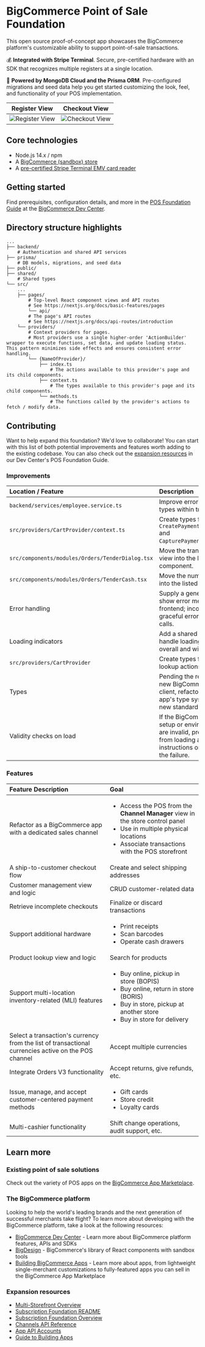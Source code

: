 # BigCommerce Point of Sale Foundation

This open source proof-of-concept app showcases the BigCommerce platform's customizable ability to support point-of-sale transactions.

💰 **Integrated with Stripe Terminal**. Secure, pre-certified hardware with an SDK that recognizes multiple registers at a single location.

🚀 **Powered by MongoDB Cloud and the Prisma ORM**. Pre-configured migrations and seed data help you get started customizing the look, feel, and functionality of your POS implementation.


| Register View | Checkout View |
|:-------------:|:-------------:|
| ![Register View](sample-register-screen.png) | ![Checkout View](sample-checkout-screen.png) |

## Core technologies

* Node.js 14.x / npm
* A [BigCommerce (sandbox) store](https://developer.bigcommerce.com/api-docs/partner/getting-started/create-a-sandbox-store?source=pos-foundation)
* A [pre-certified Stripe Terminal EMV card reader](https://stripe.com/terminal)


## Getting started

Find prerequisites, configuration details, and more in the [POS Foundation Guide](https://developer.bigcommerce.com/api-docs/partner/pos-solutions/foundation-guide?source=pos-foundation) at the [BigCommerce Dev Center](https://developer.bigcommerce.com).


## Directory structure highlights

```shell
...
├── backend/
    # Authentication and shared API services
├── prisma/ 
    # DB models, migrations, and seed data
├── public/
├── shared/
    # Shared types
└── src/
    ...
    ├── pages/
        # Top-level React component views and API routes
        # See https://nextjs.org/docs/basic-features/pages
        └── api/
        # The page's API routes
        # See https://nextjs.org/docs/api-routes/introduction
    └── providers/
        # Context providers for pages.
        # Most providers use a single higher-order 'ActionBuilder' wrapper to execute functions, set data, and update loading status. This pattern minimizes side effects and ensures consistent error handling.  
        └── {NameOfProvider}/
            ├── index.ts        
                # The actions available to this provider's page and its child components.
            ├── context.ts 
                # The types available to this provider's page and its child components.
            └── methods.ts
                # The functions called by the provider's actions to fetch / modify data.

```

## Contributing

Want to help expand this foundation? We'd love to collaborate! You can start with this list of both potential improvements and features worth adding to the existing codebase. You can also check out the [expansion resources](https://developer.bigcommerce.com/api-docs/partner/pos-solutions/foundation-guide?source=pos-foundation#expansion-resources) in our Dev Center's POS Foundation Guide.

### Improvements

| Location / Feature | Description |
|:-------------------|:------------|
| `backend/services/employee.service.ts` | Improve error handling and types within try/catch block. |
| `src/providers/CartProvider/context.ts` | Create types for `CreatePaymentIntentResponse` and `CapturePaymentIntentResponse`. |
| `src/components/modules/Orders/TenderDialog.tsx` | Move the transaction success view into the listed component. |
| `src/components/modules/Orders/TenderCash.tsx` | Move the numeric entry pad into the listed component. |
| Error handling | Supply a generic method to show error messages on the frontend; incorporate more graceful error handling for API calls. |
| Loading indicators | Add a shared component to handle loading indicators, both overall and within buttons. |
| `src/providers/CartProvider` | Create types for customer lookup actions. |
| Types | Pending the release of the new BigCommerce Nodejs API client, refactor to replace the app's type system with the new standard types. |
| Validity checks on load | If the BigCommerce store setup or environment variables are invalid, prevent the app from loading and provide instructions on how to remedy the failure. |
### Features 

| Feature Description | Goal |
|:--------------------|:-----|
| Refactor as a BigCommerce app with a dedicated sales channel | <ul><li>Access the POS from the **Channel Manager** view in the store control panel</li><li>Use in multiple physical locations</li><li>Associate transactions with the POS storefront</li></ul> |
| A ship-to-customer checkout flow | Create and select shipping addresses |
| Customer management view and logic | CRUD customer-related data |
| Retrieve incomplete checkouts | Finalize or discard transactions |
| Support additional hardware | <ul><li>Print receipts</li><li>Scan barcodes</li><li>Operate cash drawers</li></ul> |
| Product lookup view and logic | Search for products |
| Support multi-location inventory-related (MLI) features | <ul><li>Buy online, pickup in store (BOPIS)</li><li>Buy online, return in store (BORIS)</li><li>Buy in store, pickup at another store</li><li>Buy in store for delivery</li></ul> |
| Select a transaction's currency from the list of transactional currencies active on the POS channel | Accept multiple currencies |
| Integrate Orders V3 functionality | Accept returns, give refunds, etc. |
| Issue, manage, and accept customer-centered payment methods | <ul><li>Gift cards</li><li>Store credit</li><li>Loyalty cards</li></ul> |
| Multi-cashier functionality | Shift change operations, audit support, etc. |

## Learn more

### Existing point of sale solutions

Check out the variety of POS apps on the [BigCommerce App Marketplace](https://www.bigcommerce.com/apps/in-store/?source=pos-foundation).

### The BigCommerce platform

Looking to help the world's leading brands and the next generation of successful merchants take flight? To learn more about developing with the BigCommerce platform, take a look at the following resources:

- [BigCommerce Dev Center](https://developer.bigcommerce.com/?source=pos-foundation) - Learn more about BigCommerce platform features, APIs and SDKs
- [BigDesign](https://developer.bigcommerce.com/big-design/?source=pos-foundation) - BigCommerce's library of React components with sandbox tools
- [Building BigCommerce Apps](https://developer.bigcommerce.com/api-docs/apps/guide/intro?source=pos-foundation) - Learn more about apps, from lightweight single-merchant customizations to fully-featured apps you can sell in the BigCommerce App Marketplace

### Expansion resources
* [Multi-Storefront Overview](https://support.bigcommerce.com/s/article/Multi-Storefront)
* [Subscription Foundation README](https://github.com/bigcommerce/subscription-foundation/blob/main/README.md)
* [Subscription Foundation Overview](https://developer.bigcommerce.com/api-docs/partner/subscription-solutions/foundation-guide)
* [Channels API Reference](https://developer.bigcommerce.com/api-reference/store-management/channels/channels/createchannel)
* [App API Accounts](https://developer.bigcommerce.com/api-docs/getting-started/authentication/rest-api-authentication#app-api-accounts)
* [Guide to Building Apps](https://developer.bigcommerce.com/api-docs/apps/guide/intro)
